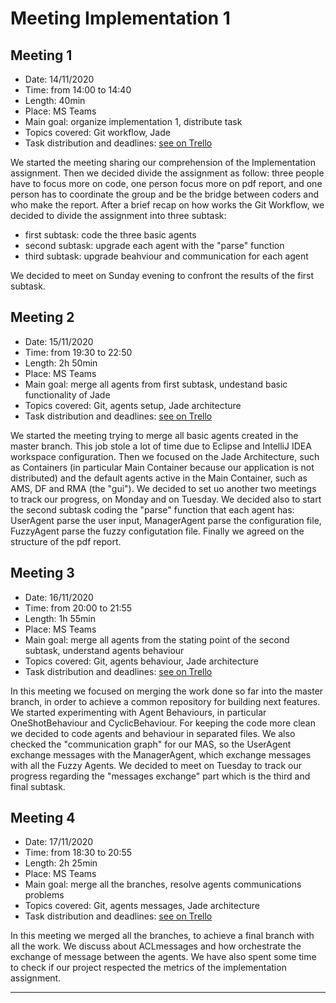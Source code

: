 # Meeting Implementation 1

## Meeting 1
- Date: 14/11/2020
- Time: from 14:00 to 14:40
- Length: 40min
- Place: MS Teams
- Main goal: organize implementation 1, distribute task
- Topics covered: Git workflow, Jade
- Task distribution and deadlines: [see on Trello](https://trello.com/b/4oHs7KwJ/msy-activity-1)

We started the meeting sharing our comprehension of the Implementation assignment. Then we decided divide the assignment as follow: three people have to focus more on code, one person focus more on pdf report, and one person has to coordinate the group and be the bridge between coders and who make the report. After a brief recap on how works the Git Workflow, we decided to divide the assignment into three subtask: 
- first subtask: code the three  basic agents
- second subtask: upgrade each agent with the "parse" function
- third subtask: upgrade beahviour and communication for each agent

We decided to meet on Sunday evening to confront the results of the first subtask.

## Meeting 2
- Date: 15/11/2020
- Time: from 19:30 to 22:50 
- Length: 2h 50min
- Place: MS Teams
- Main goal: merge all agents from first subtask, undestand basic functionality of Jade
- Topics covered: Git, agents setup, Jade architecture
- Task distribution and deadlines: [see on Trello](https://trello.com/b/4oHs7KwJ/msy-activity-1)

We started the meeting trying to merge all basic agents created in the master branch. This job stole a lot of time due to Eclipse and IntelliJ IDEA workspace configuration. Then we focused on the Jade Architecture, such as Containers (in particular Main Container because our application is not distributed) and the default agents active in the Main Container, such as AMS, DF and RMA (the "gui"). We decided to set uo another two meetings to track our progress, on Monday and on Tuesday. We decided also to start the second subtask coding the "parse" function that each agent has: UserAgent parse the user input, ManagerAgent parse the configuration file, FuzzyAgent parse the fuzzy configutation file. Finally we agreed on the structure of the pdf report.

## Meeting 3
- Date: 16/11/2020
- Time: from 20:00 to 21:55
- Length: 1h 55min
- Place: MS Teams
- Main goal: merge all agents from the stating point of the second subtask, understand agents behaviour 
- Topics covered: Git, agents behaviour, Jade architecture
- Task distribution and deadlines: [see on Trello](https://trello.com/b/4oHs7KwJ/msy-activity-1)

In this meeting we focused on merging the work done so far into the master branch, in order to achieve a common repository for building next features. We started experimenting with Agent Behaviours, in particular OneShotBehaviour and CyclicBehaviour. For keeping the code more clean we decided to code agents and behaviour in separated files. We also checked the "communication graph" for our MAS, so the UserAgent exchange messages with the ManagerAgent, which exchange messages with all the Fuzzy Agents. We decided to meet on Tuesday to track our progress regarding the "messages exchange" part which is the third and final subtask.

## Meeting 4
- Date: 17/11/2020
- Time: from 18:30 to 20:55
- Length: 2h 25min
- Place: MS Teams
- Main goal: merge all the branches, resolve agents communications problems
- Topics covered: Git, agents messages, Jade architecture
- Task distribution and deadlines: [see on Trello](https://trello.com/b/4oHs7KwJ/msy-activity-1)

In this meeting we merged all the branches, to achieve a final branch with all the work. We discuss about ACLmessages and how orchestrate the exchange of message between the agents. We have also spent some time to check if our project respected the metrics of the implementation assignment.

---